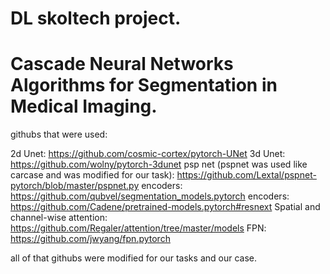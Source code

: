 # DL skoltech project.
# Cascade Neural Networks Algorithms for Segmentation in Medical Imaging.

githubs that were used:

2d Unet: https://github.com/cosmic-cortex/pytorch-UNet
3d Unet: https://github.com/wolny/pytorch-3dunet
psp net (pspnet was used like carcase and was modified for our task): https://github.com/Lextal/pspnet-pytorch/blob/master/pspnet.py
encoders: https://github.com/qubvel/segmentation_models.pytorch
encoders: https://github.com/Cadene/pretrained-models.pytorch#resnext
Spatial and channel-wise attention: https://github.com/Regaler/attention/tree/master/models
FPN: https://github.com/jwyang/fpn.pytorch

all of that githubs were modified for our tasks and our case.

